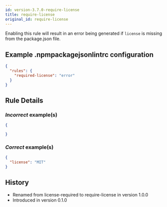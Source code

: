 ```yaml
---
id: version-3.7.0-require-license
title: require-license
original_id: require-license
---
```


Enabling this rule will result in an error being generated if `license` is missing from the package.json file.

## Example .npmpackagejsonlintrc configuration

```json
{
  "rules": {
    "required-license": "error"
  }
}
```

## Rule Details

### *Incorrect* example(s)

```json
{

}
```

### *Correct* example(s)

```json
{
  "license": "MIT"
}
```

## History

* Renamed from license-required to require-license in version 1.0.0
* Introduced in version 0.1.0
